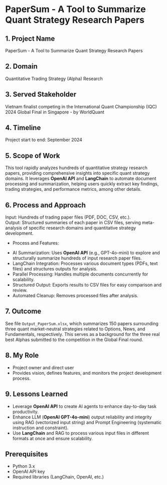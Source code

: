 # PaperSum - A Tool to Summarize Quant Strategy Research Papers

## 1. Project Name
PaperSum - A Tool to Summarize Quant Strategy Research Papers

## 2. Domain
Quantitative Trading Strategy (Alpha) Research

## 3. Served Stakeholder
Vietnam finalist competing in the International Quant Championship (IQC) 2024 Global Final in Singapore - by WorldQuant

## 4. Timeline
Project start to end: September 2024

## 5. Scope of Work
This tool rapidly analyzes hundreds of quantitative strategy research papers, providing comprehensive insights into specific quant strategy domains. It leverages **OpenAI API** and **LangChain** to automate document processing and summarization, helping users quickly extract key findings, trading strategies, and performance metrics, among other details.

## 6. Process and Approach
Input: Hundreds of trading paper files (PDF, DOC, CSV, etc.).  
Output: Structured summaries of each paper in CSV files, serving meta-analysis of specific research domains and quantitative strategy development.  
+ Process and Features:  
- AI Summarization: Uses **OpenAI API** (e.g., GPT-4o-mini) to explore and structurally summarize hundreds of input research paper files.
- LangChain Integration: Processes various document types (PDFs, text files) and structures outputs for analysis.
- Parallel Processing: Handles multiple documents concurrently for scalability.
- Structured Output: Exports results to CSV files for easy comparison and review.
- Automated Cleanup: Removes processed files after analysis.

## 7. Outcome
See file `Output_PaperSum.xlsx`, which summarizes 150 papers surrounding three quant market-neutral strategies related to Options, News, and Fundamentals, respectively. This serves as a background for the three real best Alphas submitted to the competition in the Global Final round.

## 8. My Role
- Project owner and direct user  
- Provides vision, defines features, and monitors the project development process.

## 9. Lessons Learned
- Leverage **OpenAI API** to create AI agents to enhance day-to-day task productivity.
- Enhance LLM (**OpenAI GPT-4o-mini**) output reliability and integrity using RAG (vectorized input string) and Prompt Engineering (systematic instruction and constraint).
- Use **LangChain** and RAG to process various input files in different formats at once and ensure scalability.

## Prerequisites
- Python 3.x
- OpenAI API key
- Required libraries (LangChain, OpenAI, etc.)
